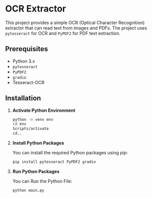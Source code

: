 # OCR Extractor

This project provides a simple OCR (Optical Character Recognition) extractor that can read text from images and PDFs. The project uses `pytesseract` for OCR and `PyPDF2` for PDF text extraction.

## Prerequisites

- Python 3.x
- `pytesseract`
- `PyPDF2`
- `gradio`
- Tesseract-OCR

## Installation

1. **Activate Python Environment**

   ```bash
   python -m venv env
   cd env
   Scripts/activate
   cd..

2. **Install Python Packages**

   You can install the required Python packages using pip:

   ```bash
   pip install pytesseract PyPDF2 gradio

2. **Run Python Packages**

   You can Run the Python File:

   ```bash
   python main.py
